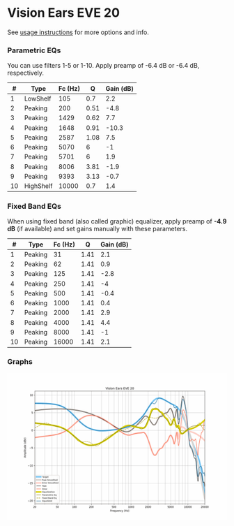 # Vision Ears EVE 20
See [usage instructions](https://github.com/jaakkopasanen/AutoEq#usage) for more options and info.

### Parametric EQs
You can use filters 1-5 or 1-10. Apply preamp of -6.4 dB or -6.4 dB, respectively.

|   # | Type      |   Fc (Hz) |    Q |   Gain (dB) |
|-----|-----------|-----------|------|-------------|
|   1 | LowShelf  |       105 | 0.7  |         2.2 |
|   2 | Peaking   |       200 | 0.51 |        -4.8 |
|   3 | Peaking   |      1429 | 0.62 |         7.7 |
|   4 | Peaking   |      1648 | 0.91 |       -10.3 |
|   5 | Peaking   |      2587 | 1.08 |         7.5 |
|   6 | Peaking   |      5070 | 6    |        -1   |
|   7 | Peaking   |      5701 | 6    |         1.9 |
|   8 | Peaking   |      8006 | 3.81 |        -1.9 |
|   9 | Peaking   |      9393 | 3.13 |        -0.7 |
|  10 | HighShelf |     10000 | 0.7  |         1.4 |

### Fixed Band EQs
When using fixed band (also called graphic) equalizer, apply preamp of **-4.9 dB** (if available) and set gains manually with these parameters.

|   # | Type    |   Fc (Hz) |    Q |   Gain (dB) |
|-----|---------|-----------|------|-------------|
|   1 | Peaking |        31 | 1.41 |         2.1 |
|   2 | Peaking |        62 | 1.41 |         0.9 |
|   3 | Peaking |       125 | 1.41 |        -2.8 |
|   4 | Peaking |       250 | 1.41 |        -4   |
|   5 | Peaking |       500 | 1.41 |        -0.4 |
|   6 | Peaking |      1000 | 1.41 |         0.4 |
|   7 | Peaking |      2000 | 1.41 |         2.9 |
|   8 | Peaking |      4000 | 1.41 |         4.4 |
|   9 | Peaking |      8000 | 1.41 |        -1   |
|  10 | Peaking |     16000 | 1.41 |         2.1 |

### Graphs
![](./Vision%20Ears%20EVE%2020.png)
